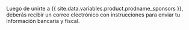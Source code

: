 Luego de unirte a {{ site.data.variables.product.prodname_sponsors }}, deberás recibir un correo electrónico con instrucciones para enviar tu información bancaria y fiscal.
